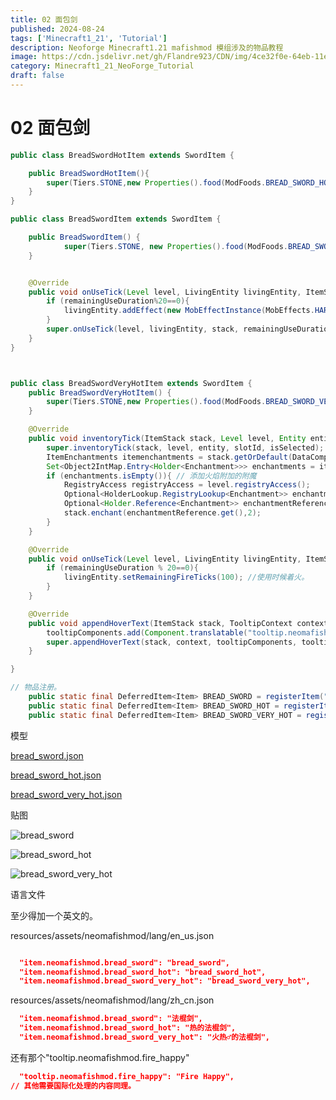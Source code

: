 ```yaml
---
title: 02 面包剑
published: 2024-08-24
tags: ['Minecraft1_21', 'Tutorial']
description: Neoforge Minecraft1.21 mafishmod 模组涉及的物品教程
image: https://cdn.jsdelivr.net/gh/Flandre923/CDN/img/4ce32f0e-64eb-11ef-9024-b81ea485754c.jpg
category: Minecraft1_21_NeoForge_Tutorial
draft: false
---
```



# 02 面包剑

```java
public class BreadSwordHotItem extends SwordItem {

    public BreadSwordHotItem(){
        super(Tiers.STONE,new Properties().food(ModFoods.BREAD_SWORD_HOT));
    }
}

```

```java
public class BreadSwordItem extends SwordItem {

    public BreadSwordItem() {
            super(Tiers.STONE, new Properties().food(ModFoods.BREAD_SWORD));
    }


    @Override
    public void onUseTick(Level level, LivingEntity livingEntity, ItemStack stack, int remainingUseDuration) {
        if (remainingUseDuration%20==0){
            livingEntity.addEffect(new MobEffectInstance(MobEffects.HARM,10,0)); // 使用添加一个瞬间伤害的效果。
        }
        super.onUseTick(level, livingEntity, stack, remainingUseDuration);
    }
}

```

```java


public class BreadSwordVeryHotItem extends SwordItem {
    public BreadSwordVeryHotItem() {
        super(Tiers.STONE,new Properties().food(ModFoods.BREAD_SWORD_VERY_HOT));
    }

    @Override
    public void inventoryTick(ItemStack stack, Level level, Entity entity, int slotId, boolean isSelected) {
        super.inventoryTick(stack, level, entity, slotId, isSelected);
        ItemEnchantments itemenchantments = stack.getOrDefault(DataComponents.ENCHANTMENTS, ItemEnchantments.EMPTY);
        Set<Object2IntMap.Entry<Holder<Enchantment>>> enchantments = itemenchantments.entrySet();
        if (enchantments.isEmpty()){ // 添加火焰附加的附魔
            RegistryAccess registryAccess = level.registryAccess();
            Optional<HolderLookup.RegistryLookup<Enchantment>> enchantmentGetter = registryAccess.lookup(Registries.ENCHANTMENT);
            Optional<Holder.Reference<Enchantment>> enchantmentReference = enchantmentGetter.get().get(Enchantments.FIRE_ASPECT);
            stack.enchant(enchantmentReference.get(),2);
        }
    }

    @Override
    public void onUseTick(Level level, LivingEntity livingEntity, ItemStack stack, int remainingUseDuration) {
        if (remainingUseDuration % 20==0){
            livingEntity.setRemainingFireTicks(100); //使用时候着火。
        }
    }

    @Override
    public void appendHoverText(ItemStack stack, TooltipContext context, List<Component> tooltipComponents, TooltipFlag tooltipFlag) {
        tooltipComponents.add(Component.translatable("tooltip.neomafishmod.fire_happy")); // 添加额外的描述信息。
        super.appendHoverText(stack, context, tooltipComponents, tooltipFlag);
    }

}

```

```java
// 物品注册。
    public static final DeferredItem<Item> BREAD_SWORD = registerItem("bread_sword", BreadSwordItem::new);
    public static final DeferredItem<Item> BREAD_SWORD_HOT = registerItem("bread_sword_hot", BreadSwordHotItem::new);
    public static final DeferredItem<Item> BREAD_SWORD_VERY_HOT = registerItem("bread_sword_very_hot", BreadSwordVeryHotItem::new);
```

模型

[bread_sword.json](assets/bread_sword-20240812155148-88q14b2.json)

[bread_sword_hot.json](assets/bread_sword_hot-20240812155148-noe2ugr.json)

[bread_sword_very_hot.json](assets/bread_sword_very_hot-20240812155148-m8ux5b3.json)

贴图

​![bread_sword](https://cdn.jsdelivr.net/gh/Flandre923/CDN/img/2655c8fa-64ea-11ef-a57f-b81ea485754c.png)​

​![bread_sword_hot](https://cdn.jsdelivr.net/gh/Flandre923/CDN/img/26cc6328-64ea-11ef-8192-b81ea485754c.png)​

​![bread_sword_very_hot](https://cdn.jsdelivr.net/gh/Flandre923/CDN/img/27597082-64ea-11ef-b77c-b81ea485754c.png)​

语言文件

至少得加一个英文的。

resources/assets/neomafishmod/lang/en_us.json

```json

  "item.neomafishmod.bread_sword": "bread_sword",
  "item.neomafishmod.bread_sword_hot": "bread_sword_hot",
  "item.neomafishmod.bread_sword_very_hot": "bread_sword_very_hot",
```

resources/assets/neomafishmod/lang/zh_cn.json

```json
  "item.neomafishmod.bread_sword": "法棍剑",
  "item.neomafishmod.bread_sword_hot": "热的法棍剑",
  "item.neomafishmod.bread_sword_very_hot": "火热♂的法棍剑",
```

还有那个"tooltip.neomafishmod.fire_happy"

```json
  "tooltip.neomafishmod.fire_happy": "Fire Happy",
// 其他需要国际化处理的内容同理。
```

‍